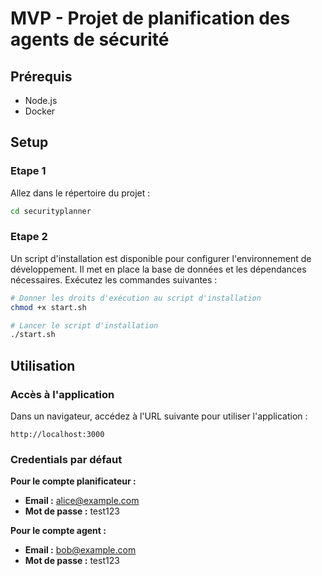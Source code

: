 # MVP - Projet de planification des agents de sécurité

## Prérequis

- Node.js
- Docker

## Setup

### Etape 1

Allez dans le répertoire du projet :

```bash
cd securityplanner
```

### Etape 2

Un script d'installation est disponible pour configurer l'environnement de développement. Il met en place la base de données et les dépendances nécessaires. Exécutez les commandes suivantes :

```bash
# Donner les droits d'exécution au script d'installation
chmod +x start.sh

# Lancer le script d'installation
./start.sh
```

## Utilisation

### Accès à l'application

Dans un navigateur, accédez à l'URL suivante pour utiliser l'application :

```
http://localhost:3000
```

### Credentials par défaut

**Pour le compte planificateur :**
- **Email :** alice@example.com
- **Mot de passe :** test123

**Pour le compte agent :**
- **Email :** bob@example.com
- **Mot de passe :** test123
